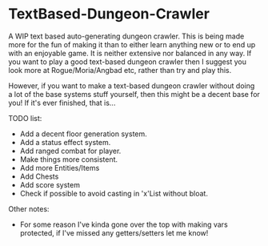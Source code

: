 # TextBased-Dungeon-Crawler
A WIP text based auto-generating dungeon crawler.
This is being made more for the fun of making it than to either learn anything new or to end up with an enjoyable game. It is neither extensive nor balanced in any way.
If you want to play a good text-based dungeon crawler then I suggest you look more at Rogue/Moria/Angbad etc, rather than try and play this.

However, if you want to make a text-based dungeon crawler without doing a lot of the base systems stuff yourself, then this might be a decent base for you!
If it's ever finished, that is...

TODO list:
- Add a decent floor generation system.
- Add a status effect system.
- Add ranged combat for player.
- Make things more consistent.
- Add more Entities/Items
- Add Chests
- Add score system
- Check if possible to avoid casting in 'x'List without bloat.

Other notes:
- For some reason I've kinda gone over the top with making vars protected, if I've missed any getters/setters let me know!